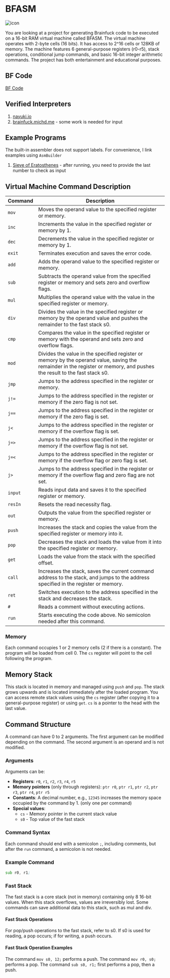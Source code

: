 # BFASM

![icon](https://github.com/user-attachments/assets/a4c9a7e7-d7ab-4ee1-878a-05be4c025ab0)

You are looking at a project for generating Brainfuck code to be executed on a 16-bit RAM virtual machine called BFASM. The virtual machine operates with 2-byte cells (16 bits). It has access to 2^16 cells or 128KB of memory. The machine features 6 general-purpose registers (r0-r5), stack operations, conditional jump commands, and basic 16-bit integer arithmetic commands. The project has both entertainment and educational purposes.

## BF Code

[BF Code](Sources/Products/result.bf)

## Verified Interpreters

1. [nayuki.io](https://www.nayuki.io/page/brainfuck-interpreter-javascript)
2. [brainfuck.michd.me](https://brainfuck.michd.me/) - some work is needed for input

## Example Programs

The built-in assembler does not support labels. For convenience, I link examples using `AsmBuilder`

1. [Sieve of Eratosthenes](Sources/AsmBuilder/example/SieveOfEratosthenes.bfasm) - after running, you need to provide the last number to check as input

## Virtual Machine Command Description

| Command  | Description                                                                                  |
|----------|---------------------------------------------------------------------------------------------|
| `mov`    | Moves the operand value to the specified register or memory.                                |
| `inc`    | Increments the value in the specified register or memory by 1.                              |
| `dec`    | Decrements the value in the specified register or memory by 1.                              |
| `exit`   | Terminates execution and saves the error code.                                              |
| `add`    | Adds the operand value to the specified register or memory.                                 |
| `sub`    | Subtracts the operand value from the specified register or memory and sets zero and overflow flags. |
| `mul`    | Multiplies the operand value with the value in the specified register or memory.            |
| `div`    | Divides the value in the specified register or memory by the operand value and pushes the remainder to the fast stack s0. |
| `cmp`    | Compares the value in the specified register or memory with the operand and sets zero and overflow flags. |
| `mod`    | Divides the value in the specified register or memory by the operand value, saving the remainder in the register or memory, and pushes the result to the fast stack s0. |
| `jmp`    | Jumps to the address specified in the register or memory.                                   |
| `j!=`    | Jumps to the address specified in the register or memory if the zero flag is not set.       |
| `j==`    | Jumps to the address specified in the register or memory if the zero flag is set.           |
| `j<`     | Jumps to the address specified in the register or memory if the overflow flag is set.       |
| `j=>`    | Jumps to the address specified in the register or memory if the overflow flag is not set.   |
| `j=<`    | Jumps to the address specified in the register or memory if the overflow flag or zero flag is set. |
| `j>`     | Jumps to the address specified in the register or memory if the overflow flag and zero flag are not set. |
| `input`  | Reads input data and saves it to the specified register or memory.                          |
| `resIn`  | Resets the read necessity flag.                                                             |
| `out`    | Outputs the value from the specified register or memory.                                    |
| `push`   | Increases the stack and copies the value from the specified register or memory into it.     |
| `pop`    | Decreases the stack and loads the value from it into the specified register or memory.      |
| `get`    | Loads the value from the stack with the specified offset.                                   |
| `call`   | Increases the stack, saves the current command address to the stack, and jumps to the address specified in the register or memory. |
| `ret`    | Switches execution to the address specified in the stack and decreases the stack.           |
| `#`      | Reads a comment without executing actions.                                                  |
| `run`    | Starts executing the code above. No semicolon needed after this command.                    |

### Memory

Each command occupies 1 or 2 memory cells (2 if there is a constant). The program will be loaded from cell 0. The `cs` register will point to the cell following the program.

## Memory Stack

This stack is located in memory and managed using `push` and `pop`. The stack grows upwards and is located immediately after the loaded program. You can access remote stack values using the `cs` register (after copying it to a general-purpose register) or using `get`. `cs` is a pointer to the head with the last value.

## Command Structure

A command can have 0 to 2 arguments. The first argument can be modified depending on the command. The second argument is an operand and is not modified.

### Arguments

Arguments can be:

- **Registers**: `r0`, `r1`, `r2`, `r3`, `r4`, `r5`
- **Memory pointers** (only through registers): `ptr r0`, `ptr r1`, `ptr r2`, `ptr r3`, `ptr r4`, `ptr r5`
- **Constants**: A decimal number, e.g., `12345` increases the memory space occupied by the command by 1. (only one per command)
- **Special values**:
  - `cs` - Memory pointer in the current stack value
  - `s0` - Top value of the fast stack

### Command Syntax

Each command should end with a semicolon `;`, including comments, but after the `run` command, a semicolon is not needed.

### Example Command

```asm
sub r0, r1;
```
### Fast Stack
The fast stack is a core stack (not in memory) containing only 8 16-bit values. When this stack overflows, values are irreversibly lost. Some commands can save additional data to this stack, such as mul and div.

#### Fast Stack Operations
For pop/push operations to the fast stack, refer to s0. If s0 is used for reading, a pop occurs; if for writing, a push occurs.

#### Fast Stack Operation Examples
The command `mov s0, 12;` performs a push.
The command `mov r0, s0;` performs a pop.
The command `sub s0, r1;` first performs a pop, then a push.
